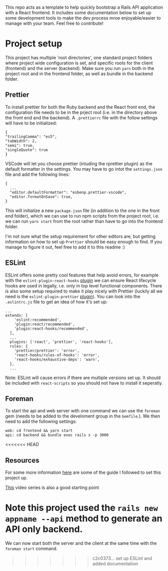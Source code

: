 This repo acts as a template to help quickly bootstrap a Rails API application with a React frontend. It includes some documentation below to set up some development tools to make the dev process mroe enjoyable/easier to manage with your team. Feel free to contribute!

# Project setup

This project has multiple 'root directories', one standard project folders where project wide configuration is set, and specific roots for the client (frontend) and the server (backend). Make sure you run `yarn` both in the project root and in the frontend folder, as well as bundle in the backend folder.

## Prettier

To install prettier for both the Ruby backend and the React front end, the configuration file needs to be in the prject root (i.e. in the directory above the front end and the backend). A `.prettierrc` file with the follow settings will have to be initialized:

```
{
"trailingComma": "es5",
"tabWidth": 2,
"semi": true,
"singleQuote": true
}
```

VSCode will let you choose prettier (inluding the rprettier plugin) as the default formatter in the settings. You may have to go intot the `settings.json` file and add the following lines:

```
{
  ...
  "editor.defaultFormatter": "esbenp.prettier-vscode",
  "editor.formatOnSave": true,
}
```

This will initialize a new `package.json` file (in addition to the one in the front end folder), which we can use to run npm scripts from the project root, i.e. we can run `yarn start` from the root rather than have to go into the frontend folder.

I'm not sure what the setup requirement for other editors are, but getting information on how to set up `Prettier` should be easy enough to find. If you manage to figure it out, feel free to add it to this readme :)

## ESLint

ESLint offers some pretty cool features that help avoid errors, for example with the `eslint-plugin-react-hooks` [plugin](https://www.npmjs.com/package/eslint-plugin-react-hooks) we can ensure React lifecycle hooks are used in legally, i.e. only in top level functional components. There is also some setup required to make it play nicely with Prettier (luckily all we need is the `eslint-plugin-prettier` [plugin](https://github.com/prettier/eslint-plugin-prettier)). You can look into the `.eslintrc.js` file to get an idea of how it's set up:

```
...
extends: [
    'eslint:recommended',
    'plugin:react/recommended',
    'plugin:react-hooks/recommended',
  ],
  ...
  plugins: ['react', 'prettier', 'react-hooks'],
  rules: {
    'prettier/prettier': 'error',
    'react-hooks/rules-of-hooks': 'error',
    'react-hooks/exhaustive-deps': 'warn',
  },
  ...
```

Note: ESLint will cause errors if there are multiple versions set up. It should be included with `react-scripts` so you should not have to install it seperatly.

## Foreman

To start the api and web server with one command we can use the `foreman` gem (needs to be added to the develoment group in the `Gemfile`.). We then need to add the following settings:

```
web: cd frontend && yarn start
api: cd backend && bundle exec rails s -p 3000
```

<<<<<<< HEAD
## Resources
For some more information [here](https://medium.com/@eth3rnit3/create-react-app-rails-6-0-custom-server-deployment-part-1-development-configuration-92ce11ea9c56) are some of the guide I followed to set this project up.

[This](https://www.youtube.com/watch?v=z18zLCAg7UU&list=PLgYiyoyNPrv_yNp5Pzsx0A3gQ8-tfg66j) video series is also a good starting point

Note this project used the ```rails new appname --api``` method to generate an API only backend.
=======
We can now start both the server and the client at the same time with the `foreman start` command.
>>>>>>> c2c0373... set up ESLint and added documentation
